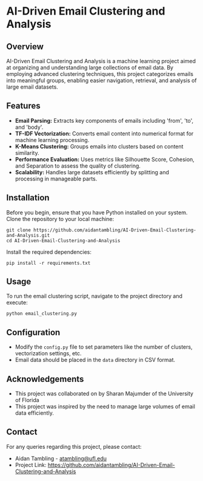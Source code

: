 # AI-Driven Email Clustering and Analysis

## Overview
AI-Driven Email Clustering and Analysis is a machine learning project aimed at organizing and understanding large collections of email data. By employing advanced clustering techniques, this project categorizes emails into meaningful groups, enabling easier navigation, retrieval, and analysis of large email datasets.

## Features
- **Email Parsing:** Extracts key components of emails including 'from', 'to', and 'body'.
- **TF-IDF Vectorization:** Converts email content into numerical format for machine learning processing.
- **K-Means Clustering:** Groups emails into clusters based on content similarity.
- **Performance Evaluation:** Uses metrics like Silhouette Score, Cohesion, and Separation to assess the quality of clustering.
- **Scalability:** Handles large datasets efficiently by splitting and processing in manageable parts.

## Installation
Before you begin, ensure that you have Python installed on your system. Clone the repository to your local machine:

```console
git clone https://github.com/aidantambling/AI-Driven-Email-Clustering-and-Analysis.git
cd AI-Driven-Email-Clustering-and-Analysis
```

Install the required dependencies:

```console
pip install -r requirements.txt
```

## Usage
To run the email clustering script, navigate to the project directory and execute:

```console
python email_clustering.py
```

## Configuration
- Modify the `config.py` file to set parameters like the number of clusters, vectorization settings, etc.
- Email data should be placed in the `data` directory in CSV format.

## Acknowledgements
- This project was collaborated on by Sharan Majumder of the University of Florida
- This project was inspired by the need to manage large volumes of email data efficiently.

## Contact
For any queries regarding this project, please contact:

- Aidan Tambling - atambling@ufl.edu
- Project Link: https://github.com/aidantambling/AI-Driven-Email-Clustering-and-Analysis
